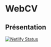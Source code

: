 # WebCV

## Présentation

[![Netlify Status](https://api.netlify.com/api/v1/badges/d243fdbf-c849-4c12-a3b2-3f409b425441/deploy-status)](https://app.netlify.com/sites/webcvalveskevin/deploys)
